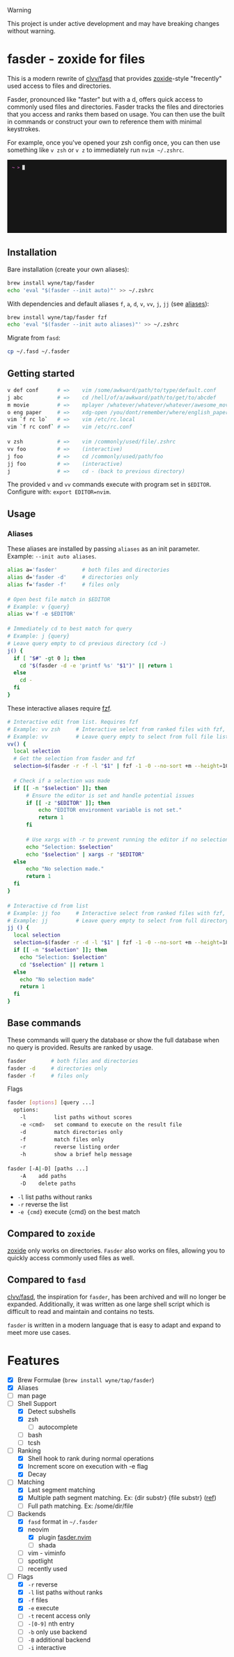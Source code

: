 > [!WARNING]
> This project is under active development and may have breaking changes without warning.

# fasder - zoxide for files

This is a modern rewrite of [clvv/fasd](http://github.com/clvv/fasd) that provides
[zoxide](https://github.com/ajeetdsouza/zoxide)-style "frecently" used access to files and directories.

Fasder, pronounced like "faster" but with a d, offers quick access to commonly
used files and directories. Fasder tracks the files and directories that you access
and ranks them based on usage. You can then use the built in commands or
construct your own to reference them with minimal keystrokes.

For example, once you've opened your zsh config once, you can then use something
like `v zsh` or `v z` to immediately run `nvim ~/.zshrc`.

![Demo](./demo.gif)

## Installation

Bare installation (create your own aliases):

```bash
brew install wyne/tap/fasder
echo 'eval "$(fasder --init auto)"' >> ~/.zshrc
```

With dependencies and default aliases `f`, `a`, `d`, `v`, `vv`, `j`, `jj` (see [aliases](#aliases)):

```bash
brew install wyne/tap/fasder fzf
echo 'eval "$(fasder --init auto aliases)"' >> ~/.zshrc
```

Migrate from `fasd`:

```bash
cp ~/.fasd ~/.fasder
```

## Getting started

```bash
v def conf      # =>    vim /some/awkward/path/to/type/default.conf
j abc           # =>    cd /hell/of/a/awkward/path/to/get/to/abcdef
m movie         # =>    mplayer /whatever/whatever/whatever/awesome_movie.mp4
o eng paper     # =>    xdg-open /you/dont/remember/where/english_paper.pdf
vim `f rc lo`   # =>    vim /etc/rc.local
vim `f rc conf` # =>    vim /etc/rc.conf

v zsh           # =>    vim /commonly/used/file/.zshrc
vv foo          # =>    (interactive)
j foo           # =>    cd /commonly/used/path/foo
jj foo          # =>    (interactive)
j               # =>    cd - (back to previous directory)
```

The provided `v` and `vv` commands execute with program set in `$EDITOR`.
Configure with: `export EDITOR=nvim`.

## Usage

### Aliases

These aliases are installed by passing `aliases` as an init parameter.
Example: `--init auto aliases`.

```bash
alias a='fasder'        # both files and directories
alias d='fasder -d'     # directories only
alias f='fasder -f'     # files only

# Open best file match in $EDITOR
# Example: v {query}
alias v='f -e $EDITOR'

# Immediately cd to best match for query
# Example: j {query}
# Leave query empty to cd previous directory (cd -)
j() {
  if [ "$#" -gt 0 ]; then
    cd "$(fasder -d -e 'printf %s' "$1")" || return 1
  else
    cd -
  fi
}
```

These interactive aliases require [fzf](https://github.com/junegunn/fzf).

```bash
# Interactive edit from list. Requires fzf
# Example: vv zsh     # Interactive select from ranked files with fzf, then open in $EDITOR
# Example: vv         # Leave query empty to select from full file list                     #
vv() {
  local selection
  # Get the selection from fasder and fzf
  selection=$(fasder -r -f -l "$1" | fzf -1 -0 --no-sort +m --height=10)

  # Check if a selection was made
  if [[ -n "$selection" ]]; then
      # Ensure the editor is set and handle potential issues
      if [[ -z "$EDITOR" ]]; then
          echo "EDITOR environment variable is not set."
          return 1
      fi

      # Use xargs with -r to prevent running the editor if no selection
      echo "Selection: $selection"
      echo "$selection" | xargs -r "$EDITOR"
  else
      echo "No selection made."
      return 1
  fi
}

# Interactive cd from list
# Example: jj foo     # Interactive select from ranked files with fzf, then cd
# Example: jj         # Leave query empty to select from full directory list
jj () {
  local selection
  selection=$(fasder -r -d -l "$1" | fzf -1 -0 --no-sort +m --height=10)
  if [[ -n "$selection" ]]; then
    echo "Selection: $selection"
    cd "$selection" || return 1
  else
    echo "No selection made"
    return 1
  fi
}
```

## Base commands

These commands will query the database or show the full database when no
query is provided. Results are ranked by usage.

```bash
fasder        # both files and directories
fasder -d     # directories only
fasder -f     # files only
```

Flags

```bash
fasder [options] [query ...]
  options:
    -l         list paths without scores
    -e <cmd>   set command to execute on the result file
    -d         match directories only
    -f         match files only
    -r         reverse listing order
    -h         show a brief help message

fasder [-A|-D] [paths ...]
    -A    add paths
    -D    delete paths
```

- `-l` list paths without ranks
- `-r` reverse the list
- `-e {cmd}` execute {cmd} on the best match

## Compared to `zoxide`

[zoxide](https://github.com/ajeetdsouza/zoxide) only works on directories.
`Fasder` also works on files, allowing you to quickly access commonly used files as well.

## Compared to `fasd`

[clvv/fasd](http://github.com/clvv/fasd), the inspiration for `fasder`, has been
archived and will no longer be expanded. Additionally, it was written as
one large shell script which is difficult to read and maintain and contains no tests.

`fasder` is written in a modern language that is easy to adapt and expand to meet
more use cases.

# Features

- [x] Brew Formulae (`brew install wyne/tap/fasder`)
- [x] Aliases
- [ ] man page
- [ ] Shell Support
  - [x] Detect subshells
  - [x] zsh
    - [ ] autocomplete
  - [ ] bash
  - [ ] tcsh
- [ ] Ranking
  - [x] Shell hook to rank during normal operations
  - [x] Increment score on execution with -e flag
  - [x] Decay
- [ ] Matching
  - [x] Last segment matching
  - [x] Multiple path segment matching. Ex: {dir substr} {file substr} ([ref](https://github.com/clvv/fasd?tab=readme-ov-file#matching))
  - [ ] Full path matching. Ex: /some/dir/file
- [ ] Backends
  - [x] `fasd` format in `~/.fasder`
  - [x] neovim
    - [x] plugin [fasder.nvim](https://github.com/wyne/fasder.nvim)
    - [ ] shada
  - [ ] vim - viminfo
  - [ ] spotlight
  - [ ] recently used
- [ ] Flags
  - [x] `-r` reverse
  - [x] `-l` list paths without ranks
  - [x] `-f` files
  - [x] `-e` execute
  - [ ] `-t` recent access only
  - [ ] `-[0-9]` nth entry
  - [ ] `-b` only use backend
  - [ ] `-B` additional backend
  - [ ] `-i` interactive
